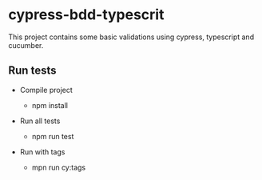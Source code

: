 # cypress-bdd-typescrit

This project contains some basic validations using cypress, typescript and cucumber.

## Run tests
- Compile project
    - npm install

- Run all tests
    - npm run test

- Run with tags
    - mpn run cy:tags